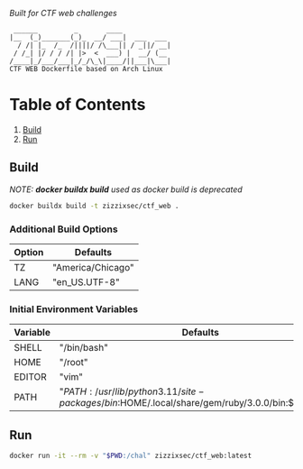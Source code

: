 *Built for CTF web challenges*

```
 ______         _       ____            
|__  (_)_______(_)_  __/ ___|  ___  ___ 
  / /| |_  /_  /||||/ /\___|| / _||/ __|
 / /_| |/ / / /| |>  <  ___) |  __/ (__ 
/____|_/___/___|_/_/\_\|____/||___|\___|
CTF WEB Dockerfile based on Arch Linux
```

# Table of Contents
1. [Build](#Build)
2. [Run](#Run)

## Build

*NOTE: **docker buildx build** used as docker build is deprecated*  
```bash
docker buildx build -t zizzixsec/ctf_web .
```
### Additional Build Options
|Option|Defaults|
|------|--------|
|TZ|"America/Chicago"|
|LANG|"en_US.UTF-8"|

### Initial Environment Variables
|Variable|Defaults|
|--------|--------|
|SHELL|"/bin/bash"|
|HOME|"/root"|
|EDITOR|"vim"|
|PATH|"$PATH:/usr/lib/python3.11/site-packages/bin:$HOME/.local/share/gem/ruby/3.0.0/bin:$HOME/bin"|

## Run

```bash
docker run -it --rm -v "$PWD:/chal" zizzixsec/ctf_web:latest
```
